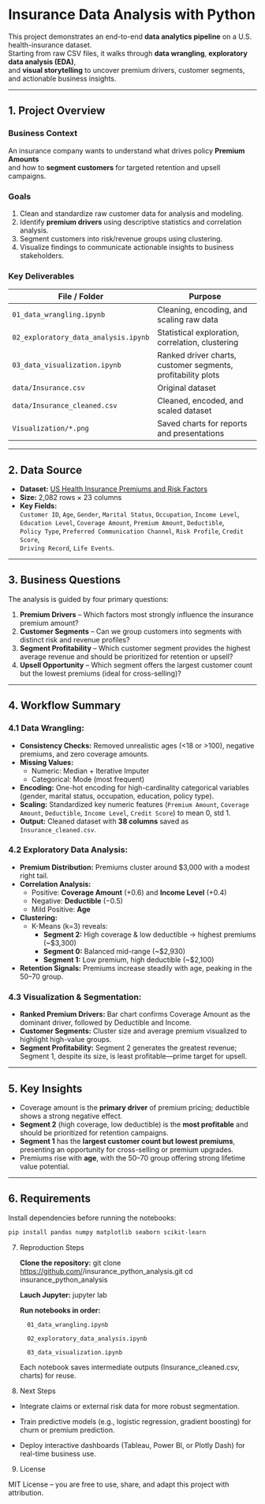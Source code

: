 #  Insurance Data Analysis with Python

This project demonstrates an end-to-end **data analytics pipeline** on a U.S. health-insurance dataset.  
Starting from raw CSV files, it walks through **data wrangling**, **exploratory data analysis (EDA)**,  
and **visual storytelling** to uncover premium drivers, customer segments, and actionable business insights.

---

## 1. Project Overview
### Business Context
An insurance company wants to understand what drives policy **Premium Amounts**  
and how to **segment customers** for targeted retention and upsell campaigns.

### Goals
1. Clean and standardize raw customer data for analysis and modeling.
2. Identify **premium drivers** using descriptive statistics and correlation analysis.
3. Segment customers into risk/revenue groups using clustering.
4. Visualize findings to communicate actionable insights to business stakeholders.

### Key Deliverables
| File / Folder | Purpose |
|---------------|--------|
| `01_data_wrangling.ipynb` | Cleaning, encoding, and scaling raw data |
| `02_exploratory_data_analysis.ipynb` | Statistical exploration, correlation, clustering |
| `03_data_visualization.ipynb` | Ranked driver charts, customer segments, profitability plots |
| `data/Insurance.csv` | Original dataset |
| `data/Insurance_cleaned.csv` | Cleaned, encoded, and scaled dataset |
| `Visualization/*.png` | Saved charts for reports and presentations |

---

## 2. Data Source
- **Dataset:** [US Health Insurance Premiums and Risk Factors](https://www.kaggle.com/datasets/ethancollins9786/us-health-insurance-premiums-and-risk-factors)
- **Size:** 2,082 rows × 23 columns
- **Key Fields:**  
  `Customer ID`, `Age`, `Gender`, `Marital Status`, `Occupation`, `Income Level`,  
  `Education Level`, `Coverage Amount`, `Premium Amount`, `Deductible`,  
  `Policy Type`, `Preferred Communication Channel`, `Risk Profile`, `Credit Score`,  
  `Driving Record`, `Life Events`.

---

## 3. Business Questions
The analysis is guided by four primary questions:

1. **Premium Drivers** – Which factors most strongly influence the insurance premium amount?
2. **Customer Segments** – Can we group customers into segments with distinct risk and revenue profiles?
3. **Segment Profitability** – Which customer segment provides the highest average revenue and should be prioritized for retention or upsell?
4. **Upsell Opportunity** – Which segment offers the largest customer count but the lowest premiums (ideal for cross-selling)?

---

## 4. Workflow Summary

### 4.1 Data Wrangling:
- **Consistency Checks:** Removed unrealistic ages (<18 or >100), negative premiums, and zero coverage amounts.
- **Missing Values:**  
  - Numeric: Median + Iterative Imputer  
  - Categorical: Mode (most frequent)
- **Encoding:** One-hot encoding for high-cardinality categorical variables (gender, marital status, occupation, education, policy type).
- **Scaling:** Standardized key numeric features (`Premium Amount`, `Coverage Amount`, `Deductible`, `Income Level`, `Credit Score`) to mean 0, std 1.
- **Output:** Cleaned dataset with **38 columns** saved as `Insurance_cleaned.csv`.

### 4.2 Exploratory Data Analysis:
- **Premium Distribution:** Premiums cluster around \$3,000 with a modest right tail.
- **Correlation Analysis:**  
  - Positive: **Coverage Amount** (+0.6) and **Income Level** (+0.4)  
  - Negative: **Deductible** (−0.5)  
  - Mild Positive: **Age**
- **Clustering:**  
  - K-Means (k=3) reveals:
    - **Segment 2:** High coverage & low deductible → highest premiums (~\$3,300)
    - **Segment 0:** Balanced mid-range (~\$2,930)
    - **Segment 1:** Low premium, high deductible (~\$2,100)
- **Retention Signals:** Premiums increase steadily with age, peaking in the 50–70 group.

### 4.3 Visualization & Segmentation:
- **Ranked Premium Drivers:** Bar chart confirms Coverage Amount as the dominant driver, followed by Deductible and Income.
- **Customer Segments:** Cluster size and average premium visualized to highlight high-value groups.
- **Segment Profitability:** Segment 2 generates the greatest revenue; Segment 1, despite its size, is least profitable—prime target for upsell.

---

## 5. Key Insights
* Coverage amount is the **primary driver** of premium pricing; deductible shows a strong negative effect.
* **Segment 2** (high coverage, low deductible) is the **most profitable** and should be prioritized for retention campaigns.
* **Segment 1** has the **largest customer count but lowest premiums**, presenting an opportunity for cross-selling or premium upgrades.
* Premiums rise with **age**, with the 50–70 group offering strong lifetime value potential.

---

## 6. Requirements
Install dependencies before running the notebooks:

```bash
pip install pandas numpy matplotlib seaborn scikit-learn
```
7. Reproduction Steps

   **Clone the repository:**
git clone https://github.com/<your-username>/insurance_python_analysis.git
cd insurance_python_analysis

   **Lauch Jupyter:**
jupyter lab

   **Run notebooks in order:**
   
         01_data_wrangling.ipynb

         02_exploratory_data_analysis.ipynb

         03_data_visualization.ipynb

   Each notebook saves intermediate outputs (Insurance_cleaned.csv, charts) for reuse.


8. Next Steps

- Integrate claims or external risk data for more robust segmentation.

- Train predictive models (e.g., logistic regression, gradient boosting) for churn or premium prediction.

- Deploy interactive dashboards (Tableau, Power BI, or Plotly Dash) for real-time business use.

9. License

MIT License – you are free to use, share, and adapt this project with attribution.
